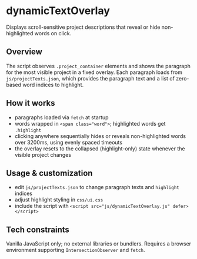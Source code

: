 # dynamicTextOverlay

Displays scroll-sensitive project descriptions that reveal or hide non-highlighted words on click.

## Overview
The script observes `.project_container` elements and shows the paragraph for the most visible project in a fixed overlay. Each paragraph loads from `js/projectTexts.json`, which provides the paragraph text and a list of zero-based word indices to highlight.

## How it works
- paragraphs loaded via `fetch` at startup
- words wrapped in `<span class="word">`; highlighted words get `.highlight`
- clicking anywhere sequentially hides or reveals non-highlighted words over 3200ms, using evenly spaced timeouts
- the overlay resets to the collapsed (highlight-only) state whenever the visible project changes

## Usage & customization
- edit `js/projectTexts.json` to change paragraph texts and `highlight` indices
- adjust highlight styling in `css/ui.css`
- include the script with `<script src="js/dynamicTextOverlay.js" defer></script>`

## Tech constraints
Vanilla JavaScript only; no external libraries or bundlers. Requires a browser environment supporting `IntersectionObserver` and `fetch`.
